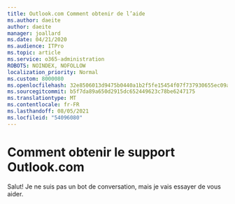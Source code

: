 ```yaml
---
title: Outlook.com Comment obtenir de l’aide
ms.author: daeite
author: daeite
manager: joallard
ms.date: 04/21/2020
ms.audience: ITPro
ms.topic: article
ms.service: o365-administration
ROBOTS: NOINDEX, NOFOLLOW
localization_priority: Normal
ms.custom: 8000080
ms.openlocfilehash: 32e8506013d9475b0440a1b2f5fe15454f07f737930655ec09aab7683d5f39e5
ms.sourcegitcommit: b5f7da89a650d2915dc652449623c78be6247175
ms.translationtype: MT
ms.contentlocale: fr-FR
ms.lasthandoff: 08/05/2021
ms.locfileid: "54096080"
---
```

# <a name="how-to-get-outlookcom-support"></a>Comment obtenir le support Outlook.com

Salut!
Je ne suis pas un bot de conversation, mais je vais essayer de vous aider.


